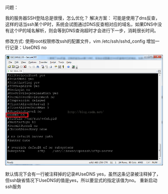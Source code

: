 问题：

我的服务器SSH登陆总是很慢，怎么优化？
解决方案：
可能是使用了dns反查，这样的话当ssh某个IP时，系统会试图通过DNS反查相对应的域名，如果DNS中没有这个IP的域名解析，则会等到DNS查询超时才会进行下一步，消耗很长时间。


修改方式:
使用root权限修改ssh的配置文件，vim /etc/ssh/sshd_config
增加一行记录：UseDNS no

![](picture/3.png)

默认情况下会有一行被注释掉的记录#UseDNS yes，虽然这条记录被注释掉了，但ssh缺省情况下UseDNS的值是yes，所以要显式的指定该值为no。
重新启动ssh服务
